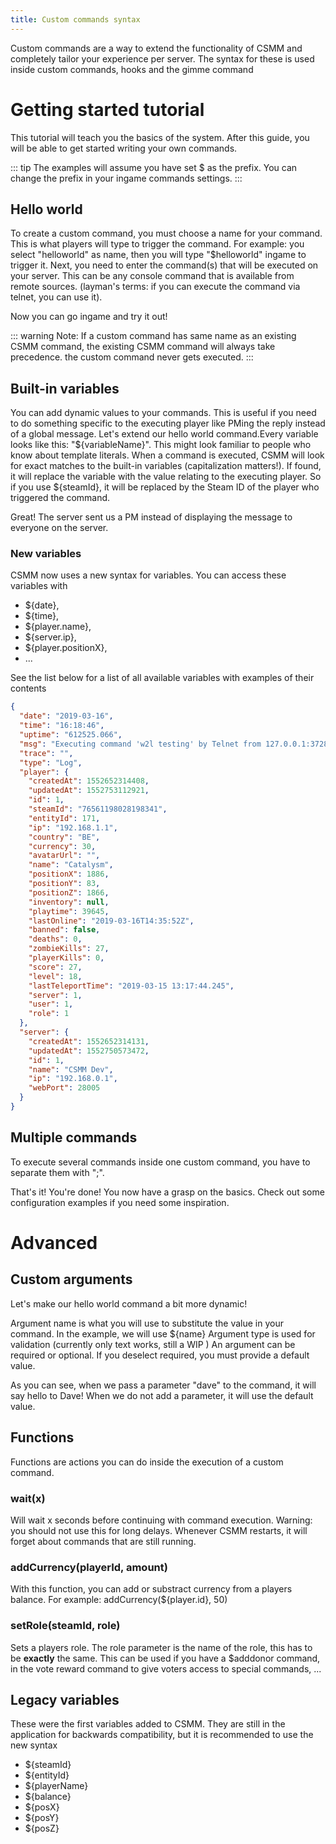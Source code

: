 ```yaml
---
title: Custom commands syntax
---
```


Custom commands are a way to extend the functionality of CSMM and completely tailor your experience per server. The syntax for these is used inside custom commands, hooks and the gimme command

# Getting started tutorial

This tutorial will teach you the basics of the system. After this guide, you will be able to get started writing your own commands.  

::: tip
The examples will assume you have set $ as the prefix. You can change the prefix in your ingame commands settings.
:::


## Hello world

To create a custom command, you must choose a name for your command. This is what players will type to trigger the command. For example: you select "helloworld" as name, then you will type "$helloworld" ingame to trigger it. Next, you need to enter the command(s) that will be executed on your server. This can be any console command that is available from remote sources. (layman's terms: if you can execute the command via telnet, you can use it).


Now you can go ingame and try it out! 

::: warning
Note: If a custom command has same name as an existing CSMM command, the existing CSMM command will always take precedence. the custom command never gets executed.
:::

## Built-in variables

You can add dynamic values to your commands. This is useful if you need to do something specific to the executing player like PMing the reply instead of a global message. Let's extend our hello world command.Every variable looks like this: "${variableName}". This might look familiar to people who know about template literals. When a command is executed, CSMM will look for exact matches to the built-in variables (capitalization matters!). If found, it will replace the variable with the value relating to the executing player. So if you use ${steamId}, it will be replaced by the Steam ID of the player who triggered the command.

Great! The server sent us a PM instead of displaying the message to everyone on the server.

### New variables

CSMM now uses a new syntax for variables. You can access these variables with 
- ${date}, 
- ${time}, 
- ${player.name}, 
- ${server.ip},
- ${player.positionX}, 
- ... 

See the list below for a list of all available variables with examples of their contents

```JSON
{
  "date": "2019-03-16",
  "time": "16:18:46",
  "uptime": "612525.066",
  "msg": "Executing command 'w2l testing' by Telnet from 127.0.0.1:37284",
  "trace": "",
  "type": "Log",
  "player": {
    "createdAt": 1552652314408,
    "updatedAt": 1552753112921,
    "id": 1,
    "steamId": "76561198028198341",
    "entityId": 171,
    "ip": "192.168.1.1",
    "country": "BE",
    "currency": 30,
    "avatarUrl": "",
    "name": "Catalysm",
    "positionX": 1886,
    "positionY": 83,
    "positionZ": 1866,
    "inventory": null,
    "playtime": 39645,
    "lastOnline": "2019-03-16T14:35:52Z",
    "banned": false,
    "deaths": 0,
    "zombieKills": 27,
    "playerKills": 0,
    "score": 27,
    "level": 18,
    "lastTeleportTime": "2019-03-15 13:17:44.245",
    "server": 1,
    "user": 1,
    "role": 1
  },
  "server": {
    "createdAt": 1552652314131,
    "updatedAt": 1552750573472,
    "id": 1,
    "name": "CSMM Dev",
    "ip": "192.168.0.1",
    "webPort": 28005
  }
}
```

## Multiple commands

To execute several commands inside one custom command, you have to separate them with ";".

That's it! You're done! You now have a grasp on the basics. Check out some configuration examples if you need some inspiration.

# Advanced

## Custom arguments

Let's make our hello world command a bit more dynamic!

Argument name is what you will use to substitute the value in your command. In the example, we will use ${name}
Argument type is used for validation (currently only text works, still a WIP )
An argument can be required or optional. If you deselect required, you must provide a default value.

As you can see, when we pass a parameter "dave" to the command, it will say hello to Dave! When we do not add a parameter, it will use the default value.

## Functions

Functions are actions you can do inside the execution of a custom command.

### wait(x)

Will wait x seconds before continuing with command execution. Warning: you should not use this for long delays. Whenever CSMM restarts, it will forget about commands that are still running.

### addCurrency(playerId, amount)

With this function, you can add or substract currency from a players balance. For example: addCurrency(${player.id}, 50)

### setRole(steamId, role)

Sets a players role. The role parameter is the name of the role, this has to be **exactly** the same. This can be used if you have a $adddonor command, in the vote reward command to give voters access to special commands, ...


## Legacy variables

These were the first variables added to CSMM. They are still in the application for backwards compatibility, but it is recommended to use the new syntax

- ${steamId} 
- ${entityId} 
- ${playerName} 
- ${balance}
- ${posX} 
- ${posY} 
- ${posZ}